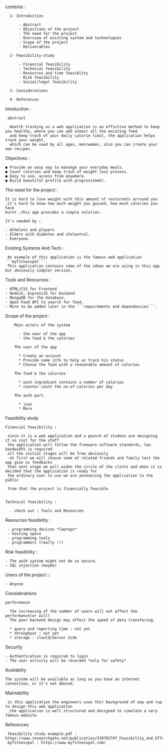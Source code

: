   contents : 
  
      1- Introduction

          - Abstract
          - Objectives of the project 
          - The need for the project 
          - Overview of existing system and technologies
          - Scope of the project 
          - Deliverables

      2- Feasibility-study

          - Financial feasibility
          - Technical feasibility
          - Resources and time feasiblity
          - Risk feasibility
          - Social/legal feasibility

      3- Considerations

      4- References   
                            
               
 Intoduction : 
 
     abstract 

      Health tracking as a web application is an effictive method to keep you healthy, where you can add almost all the existing food
      and keep track of your daily calorie limit, the application helps track your weight, 
      which can be used by all ages, men/women, also you can create your own recipes.

 Objectives :

    ● Provide an easy way to manange your everyday meals.
    ● Count calories and keep track of weight loss process.
    ● Easy to use, access from anywhere.
    ● Build beautiful profile with progress(meh).
   
    
  The need for the project :
  
    It is hard to lose weight with this amount of resturants arround you ,it's hard to know how much weight you gained, how much calories you have
    burnt ,this app provides a simple solution.
    
    It's needed by :
    
    - Athelets and players
    - Elders with diabetes and cholestrol.
    - Everyone.
    
  Existing Systems And Tech :
   
     An example of this application is the famous web application ```myfitnesspal```. 
     This application contains some of the ideas we are using in this app but obviously simpler version.

 Tools and Resources :

    - HTML/CSS for Frontend
    - NodeJS, ExpressJS for backend
    - MongoDB for the database.
    - Open Food API to search for food.
    - More to be added later in the ```requirements and dependencies```.
   
   
 Scope of the project :
    
        Main actors of the system 
         
          - the user of the app 
          - the food & the calories     
              
        The user of the app
        
          * Create an account
          * Provide some info to help us track his status 
          * Choose the food with a reasonable amount of calories

        The food & the calories 
        
          * each ingrediant contains a nomber of calories
          * counter count the no-of-calories per day 

        The auth part.
          
          * json
          * More
       
       
 Feasibility study
   
    Financial feasibility :
    
     since it is a web application and a pounch of studens are designing it no cost for the staff 
     the application will follow the freeware software standards, low bandwidth is required
     all the initial stages will be free abviously 
     -at first we will choose some of related friends and family test the app give us feedbacks 
     then next stage we will widen the circle of the clints and when it is decided that the application is ready for 
     the ordinary user to use we are announcing the application to the public 

     from that the project is financially feasible

    
    Technical feasibility :
    
      - check out : Tools and Resources
     
      
       
    
Resources feasibility :

     - programming devices *laptops*
     - hosting space 
     - programming tools 
     - programmers (really !!)

   
Risk feasibility :
    
    - The auth system might not be so secure, 
    - SQL injection (maybe)

      
Users of the project ::
    
    - Anyone
        
    
Considerations 
  
    performance

      The increasing of the number of users will not affect the performance(or will)
      The poor backend design may affect the speed of data transfering.
      
      * query and reporting time : not yet
      * throughput : not yet  
      * storage : clould/Server Side

  
  
  Security
  
    - Authentication is required to login
    - The user activity will be recorded *only for safety*

  
  
  Availablity 
   
    The system will be available as long as you have an internet connection, or it's not ddosed.


   
  Maintability
   
     in this application the engineers uses thir background of oop and rup to design this web application
     ,the application is well structured and designed to simulate a very famous website

    
 References 
 
     feasibility study example.pdf : https://www.researchgate.net/publication/310782747_Feasibility_and_Effectiveness_of_Using_Wearable_Activity_Trackers_in_Youth_A_Systematic_Review    
     myfitnesspal : https://www.myfitnesspal.com/
